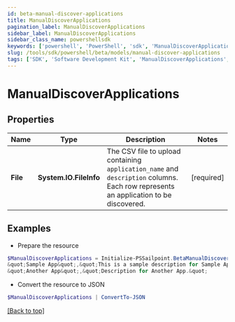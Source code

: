 ```yaml
---
id: beta-manual-discover-applications
title: ManualDiscoverApplications
pagination_label: ManualDiscoverApplications
sidebar_label: ManualDiscoverApplications
sidebar_class_name: powershellsdk
keywords: ['powershell', 'PowerShell', 'sdk', 'ManualDiscoverApplications', 'BetaManualDiscoverApplications'] 
slug: /tools/sdk/powershell/beta/models/manual-discover-applications
tags: ['SDK', 'Software Development Kit', 'ManualDiscoverApplications', 'BetaManualDiscoverApplications']
---
```



# ManualDiscoverApplications

## Properties

Name | Type | Description | Notes
------------ | ------------- | ------------- | -------------
**File** |  **System.IO.FileInfo** | The CSV file to upload containing `application_name` and `description` columns. Each row represents an application to be discovered. | [required]

## Examples

- Prepare the resource
```powershell
$ManualDiscoverApplications = Initialize-PSSailpoint.BetaManualDiscoverApplications  -File application_name,description
&quot;Sample App&quot;,&quot;This is a sample description for Sample App.&quot;
&quot;Another App&quot;,&quot;Description for Another App.&quot;
```

- Convert the resource to JSON
```powershell
$ManualDiscoverApplications | ConvertTo-JSON
```


[[Back to top]](#) 

